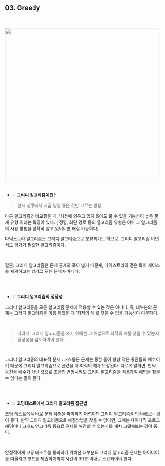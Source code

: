 ## 03. Greedy 
</br>
</br>
<img src = "https://user-images.githubusercontent.com/42762236/113481518-f8053300-94d4-11eb-93b8-c973088e8a20.png" width="500px">

</br>

</br>

- 💡 **그리디 알고리즘이란?**

>  현재 상황에서 지금 당장 좋은 것만 고르는 방법 
>

  다른 알고리즘과 비교했을 때, '사전에 외우고 있지 않아도 풀 수 있을 가능성이 높은 문제 유형'이라는 특징이 있다. ( 정렬, 최단 경로 등의 알고리즘 유형은 이미 그 알고리즘의 사용 방법을 정확히 알고 있어야만 해결 가능하다)

 다익스트라 알고리즘은 그리디 알고리즘으로 분류되기도 하므로, 그리디 알고리즘 이면서도 암기가 필요한 알고리즘이다. 

</br>

결론: 그리디 알고리즘은 문제 출제의 폭이 넓기 때문에, 다익스트라와 같은 특이 케이스를 제외하고는 암기로 푸는 문제가 아니다.

</br>

</br>


- 💡 **그리디 알고리즘의 정당성**

 그리디 알고리즘을 모든 알고리즘 문제에 적용할 수 있는 것은 아니다.  즉, 대부분의 문제는 그리디 알고리즘을 이용 하였을 때 '최적의 해'를 찾을 수 없을 가능성이 다분하다. 

</br>

>  따라서, 그리디 알고리즘을 쓰기 위해선 그 해법으로 최적의 해를 찾을 수 있는지 정당성을 검토하여야 한다.

</br>

그리디 알고리즘의 대표적 문제 : 거스름돈 문제는 동전 들이 항상 작은 동전들의 배수이기 때문에 그리디 알고리즘으로 풀었을 때 최적의 해가 보장된다. 다르게 말하면, 만약 동전을 배수가 아닌 값으로 조금만 변형시켜도 그리디 알고리즘을 적용하여 해법을 찾을 수 없다는 말이 된다.

</br>

</br>

- 💡 **코딩테스트에서 그리디 알고리즘 접근법**

코딩 테스트에서 바로 문제 유형을 파악하기 어렵다면 그리디 알고리즘을 의심해보는 것이 좋다. 만약 그리디 알고리즘으로 해결방법을 찾을 수 없다면, 그때는 다이나믹 프로그래밍이나 그래프 알고리즘 등으로 문제를 해결할 수 있는지를 재차 고민해보는 것이 좋다.

</br>

안정적이게 코딩 테스트를 통과하기 위해선 대부분의 그리디 알고리즘 문제는 아이디어를 떠올리고 코드를 제출하기까지 시간이 30분 이내로 소요되어야 한다.
